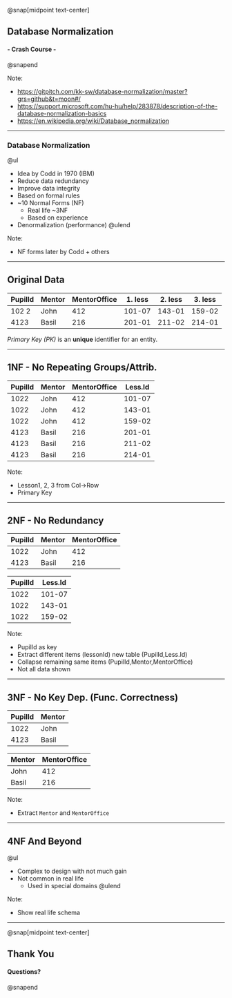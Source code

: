 @snap[midpoint text-center]

## Database Normalization
#### - Crash Course - 

@snapend

Note:
- https://gitpitch.com/kk-sw/database-normalization/master?grs=github&t=moon#/
- https://support.microsoft.com/hu-hu/help/283878/description-of-the-database-normalization-basics
- https://en.wikipedia.org/wiki/Database_normalization

---
  
### Database Normalization

@ul
- Idea by Codd in 1970 (IBM)
- Reduce data redundancy 
- Improve data integrity
- Based on formal rules
- ~10 Normal Forms (NF)
    - Real life ~3NF
    - Based on experience
- Denormalization (performance)
@ulend

Note:
 - NF forms later by Codd + others
 
---

## Original Data

PupilId|Mentor|MentorOffice|1. less|2. less|3. less
-------|------|------------|-------|-------|-----------
102 2  |John  |412         |101-07 |143-01 |159-02
4123   |Basil |216         |201-01 |211-02 |214-01

*Primary Key (PK)* is an **unique** identifier for an entity.

---

## 1NF - No Repeating Groups/Attrib. 

PupilId|Mentor     |MentorOffice|Less.Id
-------|-----------|-----------|-------
1022   |   John    |412      |101-07
1022   |   John    |412      |143-01
1022   |   John    |412      |159-02
4123   |   Basil   |216      |201-01
4123   |   Basil   |216      |211-02
4123   |   Basil   |216      |214-01

Note:
- Lesson1, 2, 3 from Col->Row
- Primary Key

---

## 2NF - No Redundancy

PupilId |Mentor |MentorOffice
--------|-------|------------
1022    |John   |412
4123    |Basil  |216

PupilId |Less.Id
--------|------
1022    |101-07
1022    |143-01
1022    |159-02

Note:
- PupilId as key
- Extract different items (lessonId) new table (PupilId,Less.Id)
- Collapse remaining same items (PupilId,Mentor,MentorOffice)
- Not all data shown

---

## 3NF - No Key Dep. (Func. Correctness) 

PupilId |Mentor
--------|------
1022    |John
4123    |Basil


Mentor  |MentorOffice
--------|------
John    |412
Basil   |216


Note:
- Extract `Mentor` and `MentorOffice`

---

## 4NF And Beyond

@ul
- Complex to design with not much gain
- Not common in real life
    - Used in special domains
@ulend

Note:
 - Show real life schema
 
---

@snap[midpoint text-center]

## Thank You
#### Questions? 

@snapend
